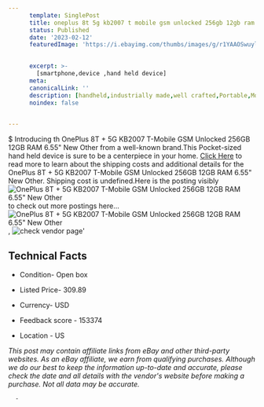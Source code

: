 ```yaml
---
      template: SinglePost
      title: oneplus 8t 5g kb2007 t mobile gsm unlocked 256gb 12gb ram 6 55 new other
      status: Published
      date: '2023-02-12'
      featuredImage: 'https://i.ebayimg.com/thumbs/images/g/r1YAAOSwuylh8cPR/s-l225.jpg'
       

      excerpt: >-
        [smartphone,device ,hand held device]
      meta:
      canonicalLink: ''
      description: [handheld,industrially made,well crafted,Portable,Mobile,Compact,Convenient,Lightweight,Maneuverable,Man-portable,Miniature,Carriable,Hand-held,Light,Holdable,Transportable,Mobile device,Pocket-sized,On-the-go,Wireless,Cordless,Compact size,Convenient size, smartphone,device ,hand held device]
      noindex: false
      

---
```

$
      Introducing th OnePlus 8T + 5G KB2007 T-Mobile GSM Unlocked 256GB 12GB RAM 6.55" New Other from a well-known brand.This Pocket-sized hand held device is sure to be a centerpiece in your home. [Click Here](https://www.ebay.com/itm/354007834846?hash=item526c82e0de%3Ag%3Ar1YAAOSwuylh8cPR&amdata=enc%3AAQAHAAAA4H9SNAwTpgR0TFspW1p5BbPNgMLKZw%2BW%2FiVi9i1NnF%2Fl%2FFTBvjzvzCu7EoAeX9m2ZedwiqxEtxXea0vaS30pcgyjqxnyENp0yRuuc8Vo%2BuwT2H43oZjLI24dPTgWNQR3rj0WVmDAWb8howKKj8xqAmleNUB1KoE3VTIokIIi7ycXTT41CVep76owg668gVraLxx3WCguwQNNeyFAvK0Qppo%2Bv%2BHUBFommfMH8Z8rFdm42CIzNYnR2cs%2FKgo%2Bhkq%2FNjlgmHXw2mqVEit6eXNYNik5anlXEtlx1DsDnKVAcsRU&mkevt=1&mkcid=1&mkrid=711-53200-19255-0&campid=%253CePNCampaignId%253E&customid=%253CreferenceId%253E&toolid=10049) to read more to learn about the shipping costs and additional details for the OnePlus 8T + 5G KB2007 T-Mobile GSM Unlocked 256GB 12GB RAM 6.55" New Other. Shipping cost is undefined.Here is the posting visibly ![OnePlus 8T + 5G KB2007 T-Mobile GSM Unlocked 256GB 12GB RAM 6.55" New Other](https://i.ebayimg.com/thumbs/images/g/r1YAAOSwuylh8cPR/s-l225.jpg) to check out more postings here... ![OnePlus 8T + 5G KB2007 T-Mobile GSM Unlocked 256GB 12GB RAM 6.55" New Other](https://i.ebayimg.com/images/g/r1YAAOSwuylh8cPR/s-l1600.jpg), ![check vendor page](https://origin-galleryplus.ebayimg.com/ws/web/354007834846_2_0_1/225x225.jpg,https://origin-galleryplus.ebayimg.com/ws/web/354007834846_3_0_1/225x225.jpg,https://origin-galleryplus.ebayimg.com/ws/web/354007834846_4_0_1/225x225.jpg,https://origin-galleryplus.ebayimg.com/ws/web/354007834846_5_0_1/225x225.jpg,https://origin-galleryplus.ebayimg.com/ws/web/354007834846_6_0_1/225x225.jpg,https://origin-galleryplus.ebayimg.com/ws/web/354007834846_7_0_1/225x225.jpg,https://origin-galleryplus.ebayimg.com/ws/web/354007834846_8_0_1/225x225.jpg,https://origin-galleryplus.ebayimg.com/ws/web/354007834846_9_0_1/225x225.jpg,https://origin-galleryplus.ebayimg.com/ws/web/354007834846_10_0_1/225x225.jpg)'

      

 ## Technical Facts 



     
      

 - Condition- Open box 


      

 - Listed Price- 309.89 


      

 - Currency- USD 


      

 - Feedback score - 153374 


      

 - Location - US 


      
      

 *_This post may contain affiliate links from eBay and other third-party websites. As an eBay affiliate, we earn from qualifying purchases. Although we do our best to keep the information up-to-date and accurate, please check the date and all details with the vendor's website before making a purchase. Not all data may be accurate._*




      -
